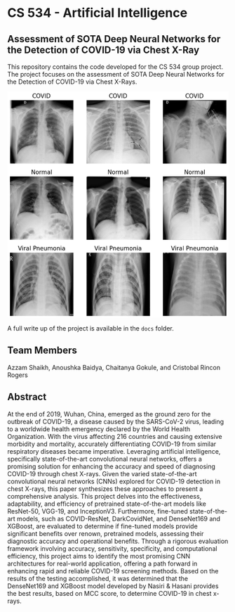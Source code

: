 # CS 534 - Artificial Intelligence

## Assessment of SOTA Deep Neural Networks for the Detection of COVID-19 via Chest X-Ray

This repository contains the code developed for the CS 534 group project. The project focuses on the assessment of SOTA Deep Neural Networks for the Detection of COVID-19 via Chest X-Rays. 

![](./docs/media/data_visualization.png)

A full write up of the project is available in the `docs` folder.

## Team Members

Azzam Shaikh, Anoushka Baidya, Chaitanya Gokule, and Cristobal Rincon Rogers

## Abstract

At the end of 2019, Wuhan, China, emerged as the ground zero for the outbreak of COVID-19, a disease caused by the SARS-CoV-2 virus, leading to a worldwide health emergency declared by the World Health Organization. With the virus affecting 216 countries and causing extensive morbidity and mortality, accurately differentiating COVID-19 from similar respiratory diseases became imperative. Leveraging artificial intelligence, specifically state-of-the-art convolutional neural networks, offers a promising solution for enhancing the accuracy and speed of diagnosing COVID-19 through chest X-rays. Given the varied state-of-the-art convolutional neural networks (CNNs) explored for COVID-19 detection in chest X-rays, this paper synthesizes these approaches to present a comprehensive analysis. This project delves into the effectiveness, adaptability, and efficiency of pretrained state-of-the-art models like ResNet-50, VGG-19, and InceptionV3. Furthermore, fine-tuned state-of-the-art models, such as COVID-ResNet, DarkCovidNet, and DenseNet169 and XGBoost, are evaluated to determine if fine-tuned models provide significant benefits over renown, pretrained models, assessing their diagnostic accuracy and operational benefits. Through a rigorous evaluation framework involving accuracy, sensitivity, specificity, and computational efficiency, this project aims to identify the most promising CNN architectures for real-world application, offering a path forward in enhancing rapid and reliable COVID-19 screening methods. Based on the results of the testing accomplished, it was determined that the DenseNet169 and XGBoost model developed by Nasiri & Hasani provides the best results, based on MCC score, to determine COVID-19 in chest x-rays. 
